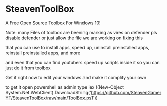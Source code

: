 # SteavenToolBox
A Free Open Source Toolbox For Windows 10!


Note: many Files of toolbox are beening marking as vires on defender pls disable defender or just allow the file we are working on fixing this



that you can use to install apps, speed up, uninstall preinstalled apps, reinstall preinstalled apps, and more


and even that you can find youtubers speed up scripts inside it so you can just do it from toolbox



Get it right now to edit your windows and make it complity your own


to get it open powershell as admin type iex ((New-Object System.Net.WebClient).DownloadString('https://github.com/SteavenGamerYT/SteavenToolBox/raw/main/ToolBox.ps1'))
